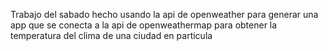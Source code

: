 Trabajo del sabado hecho usando la api de openweather para generar una app que se conecta a la api de openweathermap para obtener la temperatura del clima de una ciudad en particula

